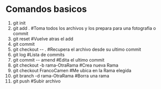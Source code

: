 # Comandos basicos

1. git init
2. git add .  #Toma todos los archivos y los prepara para una fotografia o commit
3. git reset  #Vuelve atras el add
4. git commit 
5. git checkout -- .  #Recupera el archivo desde su ultimo commit
6. git log            #Lista de commits
7. git commit -- amend   #Edita el ultimo commit
8. git checkout -b rama-OtraRama  #Crea nueva Rama
9. git checkout FrancoCamen       #Me ubica en la Rama elegida
10. git branch -d rama-OtraRama   #Borra una rama
11. git push                       #Subir archivo
